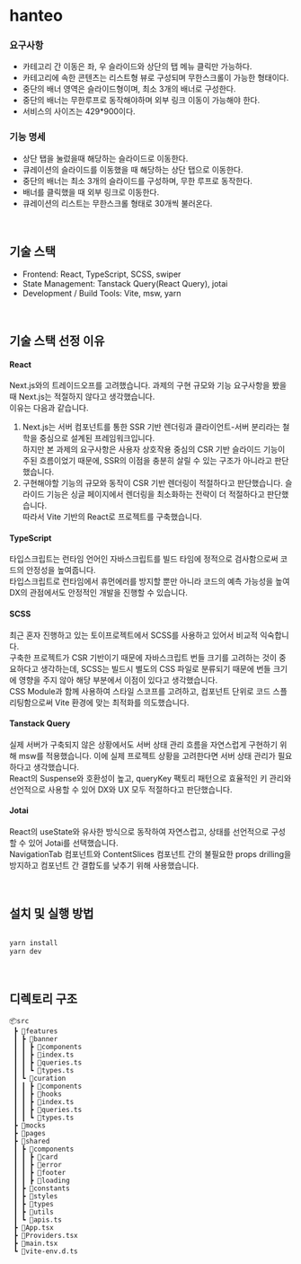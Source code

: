 # hanteo
### 요구사항

- 카테고리 간 이동은 좌, 우 슬라이드와 상단의 탭 메뉴 클릭만 가능하다.
- 카테고리에 속한 콘텐츠는 리스트형 뷰로 구성되며 무한스크롤이 가능한 형태이다.
- 중단의 배너 영역은 슬라이드형이며, 최소 3개의 배너로 구성한다.
- 중단의 배너는 무한루프로 동작해야하며 외부 링크 이동이 가능해야 한다.
- 서비스의 사이즈는 429\*900이다.

### 기능 명세

- 상단 탭을 눌렀을때 해당하는 슬라이드로 이동한다.
- 큐레이션의 슬라이드를 이동했을 때 해당하는 상단 탭으로 이동한다.
- 중단의 배너는 최소 3개의 슬라이드를 구성하며, 무한 루프로 동작한다.
- 배너를 클릭했을 때 외부 링크로 이동한다.
- 큐레이션의 리스트는 무한스크롤 형태로 30개씩 불러온다.

<br/>

## 기술 스택

- Frontend: React, TypeScript, SCSS, swiper
- State Management: Tanstack Query(React Query), jotai
- Development / Build Tools: Vite, msw, yarn

<br/>

## 기술 스택 선정 이유

#### React

Next.js와의 트레이드오프를 고려했습니다.
과제의 구현 규모와 기능 요구사항을 봤을 때 Next.js는 적절하지 않다고 생각했습니다. <br/>
이유는 다음과 같습니다.

1. Next.js는 서버 컴포넌트를 통한 SSR 기반 렌더링과 클라이언트-서버 분리라는 철학을 중심으로 설계된 프레임워크입니다. <br/>
   하지만 본 과제의 요구사항은 사용자 상호작용 중심의 CSR 기반 슬라이드 기능이 주된 흐름이었기 때문에, SSR의 이점을 충분히 살릴 수 있는 구조가 아니라고 판단했습니다.
2. 구현해야할 기능의 규모와 동작이 CSR 기반 렌더링이 적절하다고 판단했습니다. 슬라이드 기능은 싱글 페이지에서 렌더링을 최소화하는 전략이 더 적절하다고 판단했습니다. <br/>
   따라서 Vite 기반의 React로 프로젝트를 구축했습니다.

#### TypeScript

타입스크립트는 런타임 언어인 자바스크립트를 빌드 타임에 정적으로 검사함으로써 코드의 안정성을 높여줍니다. <br/>
타입스크립트로 런타임에서 휴먼에러를 방지할 뿐만 아니라 코드의 예측 가능성을 높여 DX의 관점에서도 안정적인 개발을 진행할 수 있습니다.

#### SCSS

최근 혼자 진행하고 있는 토이프로젝트에서 SCSS를 사용하고 있어서 비교적 익숙합니다. <br/>
구축한 프로젝트가 CSR 기반이기 때문에 자바스크립트 번들 크기를 고려하는 것이 중요하다고 생각하는데, SCSS는 빌드시 별도의 CSS 파일로 분류되기 때문에 번들 크기에 영향을 주지 않아 해당 부분에서 이점이 있다고 생각했습니다. <br/>
CSS Module과 함께 사용하여 스타일 스코프를 고려하고, 컴포넌트 단위로 코드 스플리팅함으로써 Vite 환경에 맞는 최적화를 의도했습니다.

#### Tanstack Query

실제 서버가 구축되지 않은 상황에서도 서버 상태 관리 흐름을 자연스럽게 구현하기 위해 msw를 적용했습니다. 이에 실제 프로젝트 상황을 고려한다면 서버 상태 관리가 필요하다고 생각했습니다. <br/>
React의 Suspense와 호환성이 높고, queryKey 팩토리 패턴으로 효율적인 키 관리와 선언적으로 사용할 수 있어 DX와 UX 모두 적절하다고 판단했습니다.

#### Jotai

React의 useState와 유사한 방식으로 동작하여 자연스럽고, 상태를 선언적으로 구성할 수 있어 Jotai를 선택했습니다. <br/>
NavigationTab 컴포넌트와 ContentSlices 컴포넌트 간의 불필요한 props drilling을 방지하고 컴포넌트 간 결합도를 낮추기 위해 사용했습니다.

<br/>

## 설치 및 실행 방법

```bash

yarn install
yarn dev
```
<br/>

## 디렉토리 구조
```
📦src
 ┣ 📂features  
 ┃ ┣ 📂banner  
 ┃ ┃ ┣ 📂components
 ┃ ┃ ┣ 📜index.ts
 ┃ ┃ ┣ 📜queries.ts
 ┃ ┃ ┗ 📜types.ts
 ┃ ┗ 📂curation
 ┃ ┃ ┣ 📂components
 ┃ ┃ ┣ 📂hooks
 ┃ ┃ ┣ 📜index.ts
 ┃ ┃ ┣ 📜queries.ts
 ┃ ┃ ┗ 📜types.ts
 ┣ 📂mocks
 ┣ 📂pages
 ┣ 📂shared
 ┃ ┣ 📂components
 ┃ ┃ ┣ 📂card
 ┃ ┃ ┣ 📂error
 ┃ ┃ ┣ 📂footer
 ┃ ┃ ┣ 📂loading
 ┃ ┣ 📂constants
 ┃ ┣ 📂styles
 ┃ ┣ 📂types
 ┃ ┣ 📂utils
 ┃ ┗ 📜apis.ts
 ┣ 📜App.tsx
 ┣ 📜Providers.tsx
 ┣ 📜main.tsx
 ┗ 📜vite-env.d.ts
```

